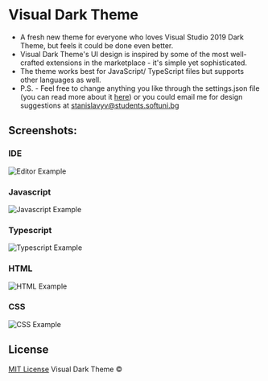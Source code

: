 # Visual Dark Theme
  * A fresh new theme for everyone who loves Visual Studio 2019 Dark Theme, but feels it could be done even better. 
  * Visual Dark Theme's UI design is inspired by some of the most well-crafted extensions in the marketplace - it's simple yet sophisticated. 
  * The theme works best for JavaScript/ TypeScript files but supports other languages as well. 
  * P.S. - Feel free to change anything you like through the settings.json file (you can read more about it [here](https://code.visualstudio.com/docs/getstarted/themes#_customizing-a-color-theme)) or you could email me for design suggestions at stanislavyv@students.softuni.bg

## Screenshots:

### IDE
![Editor Example](https://i.imgur.com/1uvZFkm.png)

### Javascript
![Javascript Example](https://i.imgur.com/A6g5TLv.png)

### Typescript
![Typescript Example](https://i.imgur.com/8UqTigr.png)

### HTML
![HTML Example](https://i.imgur.com/Vesln4N.png)

### CSS
![CSS Example](https://i.imgur.com/TUaNCo0.png)

## License
[MIT License](https://github.com/stanislavyv/visual-dark-theme/blob/master/LICENSE) Visual Dark Theme ©